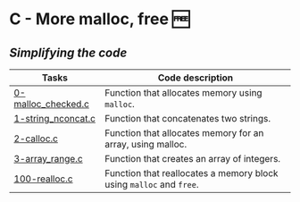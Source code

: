 # C - More malloc, free :free:

## *Simplifying the code*


Tasks | Code description
--- | ----
[0-malloc_checked.c](https://github.com/Tizihoxha/holbertonschool-low_level_programming/blob/main/more_malloc_free/0-malloc_checked.c) | Function that allocates memory using `malloc`.
[1-string_nconcat.c](https://github.com/Tizihoxha/holbertonschool-low_level_programming/blob/main/more_malloc_free/1-string_nconcat.c) | Function that concatenates two strings.
[2-calloc.c](https://github.com/Tizihoxha/holbertonschool-low_level_programming/blob/main/more_malloc_free/2-calloc.c) | Function that allocates memory for an array, using malloc.
[3-array_range.c](https://github.com/Tizihoxha/holbertonschool-low_level_programming/blob/main/more_malloc_free/3-array_range.c) | Function that creates an array of integers.
[100-realloc.c](https://github.com/Tizihoxha/holbertonschool-low_level_programming/blob/main/more_malloc_free/100-realloc.c) | Function that reallocates a memory block using `malloc` and `free`.
